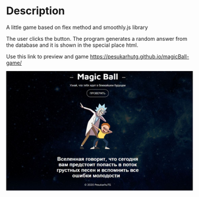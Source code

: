 # Description

A little game based on flex method and smoothly.js library

The user clicks the button. The program generates a random answer from the database and it is shown in the special place html.

Use this link to preview and game https://pesukarhutg.github.io/magicBall-game/

[![Preview](https://github.com/PesukarhuTG/magicBall-game/blob/master/assets/img/MB-preview.JPG)](https://pesukarhutg.github.io/magicBall-game/)
